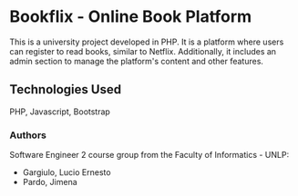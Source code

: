 # Bookflix - Online Book Platform

This is a university project developed in PHP. It is a platform where users can register to read books, similar to Netflix. Additionally, it includes an admin section to manage the platform's content and other features.

## Technologies Used
PHP, Javascript, Bootstrap

### Authors
Software Engineer 2 course group from the Faculty of Informatics - UNLP:
- Gargiulo, Lucio Ernesto
- Pardo, Jimena
